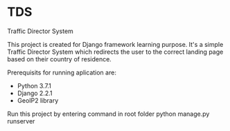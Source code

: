 # TDS
Traffic Director System

This project is created for Django framework learning purpose.
It's a simple Traffic Director System which redirects the user to the correct landing page based on their country of residence. 

Prerequisits for running  aplication are:
  - Python 3.7.1
  - Django 2.2.1
  - GeoIP2 library

Run this project by entering command in root folder
python manage.py runserver
